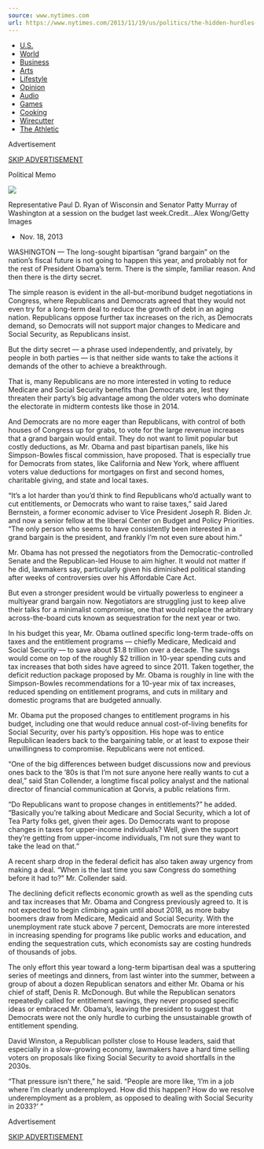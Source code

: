 ```yaml
---
source: www.nytimes.com
url: https://www.nytimes.com/2013/11/19/us/politics/the-hidden-hurdles-to-a-fiscal-grand-bargain.html?pagewanted=1&src=recg
---
```


-   [U.S.](https://www.nytimes.com/section/us)
-   [World](https://www.nytimes.com/section/world)
-   [Business](https://www.nytimes.com/section/business)
-   [Arts](https://www.nytimes.com/section/arts)
-   [Lifestyle](https://www.nytimes.com/spotlight/lifestyle)
-   [Opinion](https://www.nytimes.com/section/opinion)
-   [Audio](https://www.nytimes.com/spotlight/podcasts)
-   [Games](https://www.nytimes.com/crosswords)
-   [Cooking](https://cooking.nytimes.com/)
-   [Wirecutter](https://www.nytimes.com/wirecutter/)
-   [The Athletic](https://www.nytimes.com/athletic/)

Advertisement

[SKIP ADVERTISEMENT](https://www.nytimes.com/2013/11/19/us/politics/the-hidden-hurdles-to-a-fiscal-grand-bargain.html?pagewanted=1&src=recg#after-top)

Political Memo

![](https://static01.nyt.com/images/2013/11/19/us/MEMO/MEMO-articleLarge.jpg?quality=75&auto=webp&disable=upscale)

Representative Paul D. Ryan of Wisconsin and Senator Patty Murray of Washington at a session on the budget last week.Credit...Alex Wong/Getty Images

-   Nov. 18, 2013

WASHINGTON — The long-sought bipartisan “grand bargain” on the nation’s fiscal future is not going to happen this year, and probably not for the rest of President Obama’s term. There is the simple, familiar reason. And then there is the dirty secret.

The simple reason is evident in the all-but-moribund budget negotiations in Congress, where Republicans and Democrats agreed that they would not even try for a long-term deal to reduce the growth of debt in an aging nation. Republicans oppose further tax increases on the rich, as Democrats demand, so Democrats will not support major changes to Medicare and Social Security, as Republicans insist.

But the dirty secret — a phrase used independently, and privately, by people in both parties — is that neither side wants to take the actions it demands of the other to achieve a breakthrough.

That is, many Republicans are no more interested in voting to reduce Medicare and Social Security benefits than Democrats are, lest they threaten their party’s big advantage among the older voters who dominate the electorate in midterm contests like those in 2014.

And Democrats are no more eager than Republicans, with control of both houses of Congress up for grabs, to vote for the large revenue increases that a grand bargain would entail. They do not want to limit popular but costly deductions, as Mr. Obama and past bipartisan panels, like his Simpson-Bowles fiscal commission, have proposed. That is especially true for Democrats from states, like California and New York, where affluent voters value deductions for mortgages on first and second homes, charitable giving, and state and local taxes.

“It’s a lot harder than you’d think to find Republicans who’d actually want to cut entitlements, or Democrats who want to raise taxes,” said Jared Bernstein, a former economic adviser to Vice President Joseph R. Biden Jr. and now a senior fellow at the liberal Center on Budget and Policy Priorities. “The only person who seems to have consistently been interested in a grand bargain is the president, and frankly I’m not even sure about him.”

Mr. Obama has not pressed the negotiators from the Democratic-controlled Senate and the Republican-led House to aim higher. It would not matter if he did, lawmakers say, particularly given his diminished political standing after weeks of controversies over his Affordable Care Act.

But even a stronger president would be virtually powerless to engineer a multiyear grand bargain now. Negotiators are struggling just to keep alive their talks for a minimalist compromise, one that would replace the arbitrary across-the-board cuts known as sequestration for the next year or two.

In his budget this year, Mr. Obama outlined specific long-term trade-offs on taxes and the entitlement programs — chiefly Medicare, Medicaid and Social Security — to save about $1.8 trillion over a decade. The savings would come on top of the roughly $2 trillion in 10-year spending cuts and tax increases that both sides have agreed to since 2011. Taken together, the deficit reduction package proposed by Mr. Obama is roughly in line with the Simpson-Bowles recommendations for a 10-year mix of tax increases, reduced spending on entitlement programs, and cuts in military and domestic programs that are budgeted annually.

Mr. Obama put the proposed changes to entitlement programs in his budget, including one that would reduce annual cost-of-living benefits for Social Security, over his party’s opposition. His hope was to entice Republican leaders back to the bargaining table, or at least to expose their unwillingness to compromise. Republicans were not enticed.

“One of the big differences between budget discussions now and previous ones back to the ’80s is that I’m not sure anyone here really wants to cut a deal,” said Stan Collender, a longtime fiscal policy analyst and the national director of financial communication at Qorvis, a public relations firm.

“Do Republicans want to propose changes in entitlements?” he added. “Basically you’re talking about Medicare and Social Security, which a lot of Tea Party folks get, given their ages. Do Democrats want to propose changes in taxes for upper-income individuals? Well, given the support they’re getting from upper-income individuals, I’m not sure they want to take the lead on that.”

A recent sharp drop in the federal deficit has also taken away urgency from making a deal. “When is the last time you saw Congress do something before it had to?” Mr. Collender said.

The declining deficit reflects economic growth as well as the spending cuts and tax increases that Mr. Obama and Congress previously agreed to. It is not expected to begin climbing again until about 2018, as more baby boomers draw from Medicare, Medicaid and Social Security. With the unemployment rate stuck above 7 percent, Democrats are more interested in increasing spending for programs like public works and education, and ending the sequestration cuts, which economists say are costing hundreds of thousands of jobs.

The only effort this year toward a long-term bipartisan deal was a sputtering series of meetings and dinners, from last winter into the summer, between a group of about a dozen Republican senators and either Mr. Obama or his chief of staff, Denis R. McDonough. But while the Republican senators repeatedly called for entitlement savings, they never proposed specific ideas or embraced Mr. Obama’s, leaving the president to suggest that Democrats were not the only hurdle to curbing the unsustainable growth of entitlement spending.

David Winston, a Republican pollster close to House leaders, said that especially in a slow-growing economy, lawmakers have a hard time selling voters on proposals like fixing Social Security to avoid shortfalls in the 2030s.

“That pressure isn’t there,” he said. “People are more like, ‘I’m in a job where I’m clearly underemployed. How did this happen? How do we resolve underemployment as a problem, as opposed to dealing with Social Security in 2033?’ ”

Advertisement

[SKIP ADVERTISEMENT](https://www.nytimes.com/2013/11/19/us/politics/the-hidden-hurdles-to-a-fiscal-grand-bargain.html?pagewanted=1&src=recg#after-bottom)
